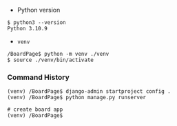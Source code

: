 -   Python version

```
$ python3 --version
Python 3.10.9
```

-   `venv`

```
/BoardPage$ python -m venv ./venv
$ source ./venv/bin/activate
```

### Command History

```
(venv) /BoardPage$ django-admin startproject config .
(venv) /BoardPage$ python manage.py runserver

# create board app
(venv) /BoardPage$ 
```
